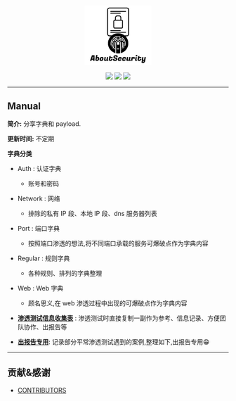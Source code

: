 <p align="center">
    <img src="./assets/img/logo.png" width="30%">
</p>

<p align="center">
    <img src="https://img.shields.io/badge/Category-Fuzz List-red.svg">
    <img src="https://img.shields.io/github/last-commit/No-Github/AboutSecurity.svg?style=popout">
    <img src="https://img.shields.io/github/repo-size/No-Github/AboutSecurity?color=yellow">
</p>

---

## Manual

**简介:** 分享字典和 payload.

**更新时间:** 不定期

**字典分类**

- Auth : 认证字典
    - 账号和密码

- Network : 网络
    - 排除的私有 IP 段、本地 IP 段、dns 服务器列表

- Port : 端口字典
    - 按照端口渗透的想法,将不同端口承载的服务可爆破点作为字典内容

- Regular : 规则字典
    - 各种规则、排列的字典整理

- Web : Web 字典
    - 顾名思义,在 web 渗透过程中出现的可爆破点作为字典内容

- **[渗透测试信息收集表](./渗透测试信息收集表.md)** : 渗透测试时直接复制一副作为参考、信息记录、方便团队协作、出报告等

- **[出报告专用](./出报告专用.md)**: 记录部分平常渗透测试遇到的案例,整理如下,出报告专用😁

---

## 贡献&感谢

- [CONTRIBUTORS](./assets/CONTRIBUTORS.md)
